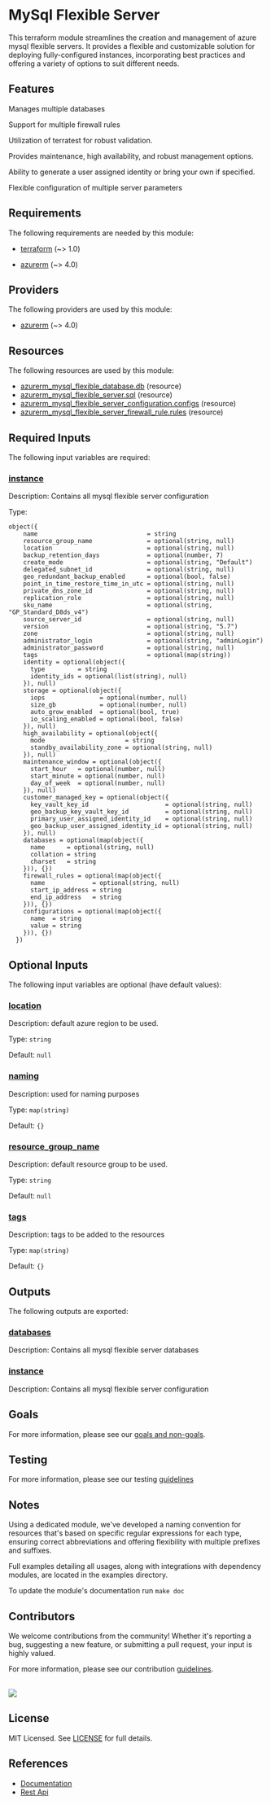 # MySql Flexible Server

This terraform module streamlines the creation and management of azure mysql flexible servers. It provides a flexible and customizable solution for deploying fully-configured instances, incorporating best practices and offering a variety of options to suit different needs.

## Features

Manages multiple databases

Support for multiple firewall rules

Utilization of terratest for robust validation.

Provides maintenance, high availability, and robust management options.

Ability to generate a user assigned identity or bring your own if specified.

Flexible configuration of multiple server parameters

<!-- BEGIN_TF_DOCS -->
## Requirements

The following requirements are needed by this module:

- <a name="requirement_terraform"></a> [terraform](#requirement\_terraform) (~> 1.0)

- <a name="requirement_azurerm"></a> [azurerm](#requirement\_azurerm) (~> 4.0)

## Providers

The following providers are used by this module:

- <a name="provider_azurerm"></a> [azurerm](#provider\_azurerm) (~> 4.0)

## Resources

The following resources are used by this module:

- [azurerm_mysql_flexible_database.db](https://registry.terraform.io/providers/hashicorp/azurerm/latest/docs/resources/mysql_flexible_database) (resource)
- [azurerm_mysql_flexible_server.sql](https://registry.terraform.io/providers/hashicorp/azurerm/latest/docs/resources/mysql_flexible_server) (resource)
- [azurerm_mysql_flexible_server_configuration.configs](https://registry.terraform.io/providers/hashicorp/azurerm/latest/docs/resources/mysql_flexible_server_configuration) (resource)
- [azurerm_mysql_flexible_server_firewall_rule.rules](https://registry.terraform.io/providers/hashicorp/azurerm/latest/docs/resources/mysql_flexible_server_firewall_rule) (resource)

## Required Inputs

The following input variables are required:

### <a name="input_instance"></a> [instance](#input\_instance)

Description: Contains all mysql flexible server configuration

Type:

```hcl
object({
    name                              = string
    resource_group_name               = optional(string, null)
    location                          = optional(string, null)
    backup_retention_days             = optional(number, 7)
    create_mode                       = optional(string, "Default")
    delegated_subnet_id               = optional(string, null)
    geo_redundant_backup_enabled      = optional(bool, false)
    point_in_time_restore_time_in_utc = optional(string, null)
    private_dns_zone_id               = optional(string, null)
    replication_role                  = optional(string, null)
    sku_name                          = optional(string, "GP_Standard_D8ds_v4")
    source_server_id                  = optional(string, null)
    version                           = optional(string, "5.7")
    zone                              = optional(string, null)
    administrator_login               = optional(string, "adminLogin")
    administrator_password            = optional(string, null)
    tags                              = optional(map(string))
    identity = optional(object({
      type         = string
      identity_ids = optional(list(string), null)
    }), null)
    storage = optional(object({
      iops               = optional(number, null)
      size_gb            = optional(number, null)
      auto_grow_enabled  = optional(bool, true)
      io_scaling_enabled = optional(bool, false)
    }), null)
    high_availability = optional(object({
      mode                      = string
      standby_availability_zone = optional(string, null)
    }), null)
    maintenance_window = optional(object({
      start_hour   = optional(number, null)
      start_minute = optional(number, null)
      day_of_week  = optional(number, null)
    }), null)
    customer_managed_key = optional(object({
      key_vault_key_id                     = optional(string, null)
      geo_backup_key_vault_key_id          = optional(string, null)
      primary_user_assigned_identity_id    = optional(string, null)
      geo_backup_user_assigned_identity_id = optional(string, null)
    }), null)
    databases = optional(map(object({
      name      = optional(string, null)
      collation = string
      charset   = string
    })), {})
    firewall_rules = optional(map(object({
      name             = optional(string, null)
      start_ip_address = string
      end_ip_address   = string
    })), {})
    configurations = optional(map(object({
      name  = string
      value = string
    })), {})
  })
```

## Optional Inputs

The following input variables are optional (have default values):

### <a name="input_location"></a> [location](#input\_location)

Description: default azure region to be used.

Type: `string`

Default: `null`

### <a name="input_naming"></a> [naming](#input\_naming)

Description: used for naming purposes

Type: `map(string)`

Default: `{}`

### <a name="input_resource_group_name"></a> [resource\_group\_name](#input\_resource\_group\_name)

Description: default resource group to be used.

Type: `string`

Default: `null`

### <a name="input_tags"></a> [tags](#input\_tags)

Description: tags to be added to the resources

Type: `map(string)`

Default: `{}`

## Outputs

The following outputs are exported:

### <a name="output_databases"></a> [databases](#output\_databases)

Description: Contains all mysql flexible server databases

### <a name="output_instance"></a> [instance](#output\_instance)

Description: Contains all mysql flexible server configuration
<!-- END_TF_DOCS -->

## Goals

For more information, please see our [goals and non-goals](./GOALS.md).

## Testing

For more information, please see our testing [guidelines](./TESTING.md)

## Notes

Using a dedicated module, we've developed a naming convention for resources that's based on specific regular expressions for each type, ensuring correct abbreviations and offering flexibility with multiple prefixes and suffixes.

Full examples detailing all usages, along with integrations with dependency modules, are located in the examples directory.

To update the module's documentation run `make doc`

## Contributors

We welcome contributions from the community! Whether it's reporting a bug, suggesting a new feature, or submitting a pull request, your input is highly valued.

For more information, please see our contribution [guidelines](./CONTRIBUTING.md). <br><br>

<a href="https://github.com/cloudnationhq/terraform-azure-mysql/graphs/contributors">
  <img src="https://contrib.rocks/image?repo=cloudnationhq/terraform-azure-mysql" />
</a>

## License

MIT Licensed. See [LICENSE](https://github.com/cloudnationhq/terraform-azure-mysql/blob/main/LICENSE) for full details.

## References

- [Documentation](https://learn.microsoft.com/en-us/azure/mysql/flexible-server/overview)
- [Rest Api](https://learn.microsoft.com/en-us/rest/api/mysql/)
